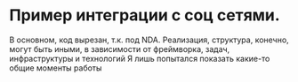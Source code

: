 # Пример интеграции с соц сетями.
В основном, код вырезан, т.к. под NDA. 
Реализация, структура, конечно, могут быть иными, в зависимости от фреймворка, задач, инфраструктуры и технологий
Я лишь попытался показать какие-то общие моменты работы
